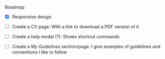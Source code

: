 Roadmap
- [x] Responsive design
- [ ] Create a CV page: With a link to download a PDF version of it
- [ ] Create a help modal (?): Shows shortcut commands
- [ ] Create a *My Guidelines* section/page: I give examples of guidelines and conventions I like to follow


